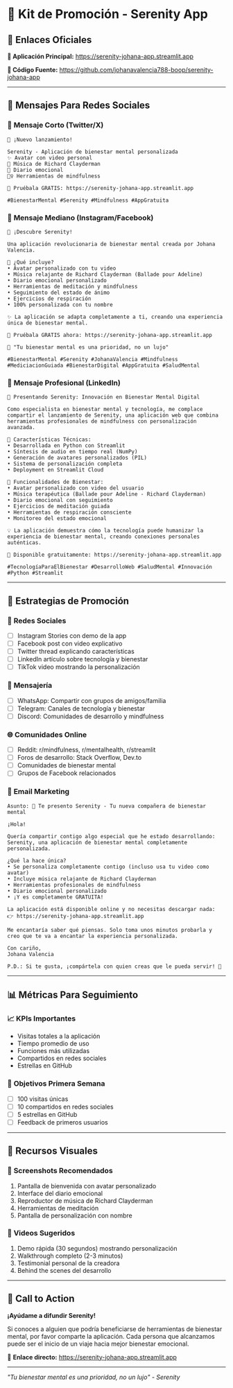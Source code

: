 # 🚀 Kit de Promoción - Serenity App

## 📱 Enlaces Oficiales

**🌸 Aplicación Principal:**
https://serenity-johana-app.streamlit.app

**📂 Código Fuente:**
https://github.com/johanavalencia788-boop/serenity-johana-app

---

## 📝 Mensajes Para Redes Sociales

### 📱 **Mensaje Corto (Twitter/X)**
```
🌸 ¡Nuevo lanzamiento! 

Serenity - Aplicación de bienestar mental personalizada
✨ Avatar con video personal
🎵 Música de Richard Clayderman
📝 Diario emocional
🧘‍♀️ Herramientas de mindfulness

🚀 Pruébala GRATIS: https://serenity-johana-app.streamlit.app

#BienestarMental #Serenity #Mindfulness #AppGratuita
```

### 📸 **Mensaje Mediano (Instagram/Facebook)**
```
🌸 ¡Descubre Serenity! 

Una aplicación revolucionaria de bienestar mental creada por Johana Valencia.

🌟 ¿Qué incluye?
• Avatar personalizado con tu video
• Música relajante de Richard Clayderman (Ballade pour Adeline)
• Diario emocional personalizado
• Herramientas de meditación y mindfulness
• Seguimiento del estado de ánimo
• Ejercicios de respiración
• 100% personalizada con tu nombre

✨ La aplicación se adapta completamente a ti, creando una experiencia única de bienestar mental.

🚀 Pruébala GRATIS ahora: https://serenity-johana-app.streamlit.app

💚 "Tu bienestar mental es una prioridad, no un lujo"

#BienestarMental #Serenity #JohanaValencia #Mindfulness #MediciacionGuiada #BienestarDigital #AppGratuita #SaludMental
```

### 💼 **Mensaje Profesional (LinkedIn)**
```
🌸 Presentando Serenity: Innovación en Bienestar Mental Digital

Como especialista en bienestar mental y tecnología, me complace compartir el lanzamiento de Serenity, una aplicación web que combina herramientas profesionales de mindfulness con personalización avanzada.

🔬 Características Técnicas:
• Desarrollada en Python con Streamlit
• Síntesis de audio en tiempo real (NumPy)
• Generación de avatares personalizados (PIL)
• Sistema de personalización completa
• Deployment en Streamlit Cloud

🎯 Funcionalidades de Bienestar:
• Avatar personalizado con video del usuario
• Música terapéutica (Ballade pour Adeline - Richard Clayderman)
• Diario emocional con seguimiento
• Ejercicios de meditación guiada
• Herramientas de respiración consciente
• Monitoreo del estado emocional

💡 La aplicación demuestra cómo la tecnología puede humanizar la experiencia de bienestar mental, creando conexiones personales auténticas.

🚀 Disponible gratuitamente: https://serenity-johana-app.streamlit.app

#TecnologíaParaElBienestar #DesarrolloWeb #SaludMental #Innovación #Python #Streamlit
```

---

## 🎯 Estrategias de Promoción

### 📱 **Redes Sociales**
- [ ] Instagram Stories con demo de la app
- [ ] Facebook post con video explicativo
- [ ] Twitter thread explicando características
- [ ] LinkedIn artículo sobre tecnología y bienestar
- [ ] TikTok video mostrando la personalización

### 💬 **Mensajería**
- [ ] WhatsApp: Compartir con grupos de amigos/familia
- [ ] Telegram: Canales de tecnología y bienestar
- [ ] Discord: Comunidades de desarrollo y mindfulness

### 🌐 **Comunidades Online**
- [ ] Reddit: r/mindfulness, r/mentalhealth, r/streamlit
- [ ] Foros de desarrollo: Stack Overflow, Dev.to
- [ ] Comunidades de bienestar mental
- [ ] Grupos de Facebook relacionados

### 📧 **Email Marketing**
```
Asunto: 🌸 Te presento Serenity - Tu nueva compañera de bienestar mental

¡Hola!

Quería compartir contigo algo especial que he estado desarrollando: Serenity, una aplicación de bienestar mental completamente personalizada.

¿Qué la hace única?
• Se personaliza completamente contigo (incluso usa tu video como avatar)
• Incluye música relajante de Richard Clayderman
• Herramientas profesionales de mindfulness
• Diario emocional personalizado
• ¡Y es completamente GRATUITA!

La aplicación está disponible online y no necesitas descargar nada:
👉 https://serenity-johana-app.streamlit.app

Me encantaría saber qué piensas. Solo toma unos minutos probarla y creo que te va a encantar la experiencia personalizada.

Con cariño,
Johana Valencia

P.D.: Si te gusta, ¡compártela con quien creas que le pueda servir! 💚
```

---

## 📊 Métricas Para Seguimiento

### 📈 **KPIs Importantes**
- Visitas totales a la aplicación
- Tiempo promedio de uso
- Funciones más utilizadas
- Compartidos en redes sociales
- Estrellas en GitHub

### 🎯 **Objetivos Primera Semana**
- [ ] 100 visitas únicas
- [ ] 10 compartidos en redes sociales
- [ ] 5 estrellas en GitHub
- [ ] Feedback de primeros usuarios

---

## 🎨 Recursos Visuales

### 📸 **Screenshots Recomendados**
1. Pantalla de bienvenida con avatar personalizado
2. Interface del diario emocional
3. Reproductor de música de Richard Clayderman
4. Herramientas de meditación
5. Pantalla de personalización con nombre

### 🎥 **Videos Sugeridos**
1. Demo rápida (30 segundos) mostrando personalización
2. Walkthrough completo (2-3 minutos)
3. Testimonial personal de la creadora
4. Behind the scenes del desarrollo

---

## 💚 Call to Action

**¡Ayúdame a difundir Serenity!**

Si conoces a alguien que podría beneficiarse de herramientas de bienestar mental, por favor comparte la aplicación. Cada persona que alcanzamos puede ser el inicio de un viaje hacia mejor bienestar emocional.

🌸 **Enlace directo:** https://serenity-johana-app.streamlit.app

---

*"Tu bienestar mental es una prioridad, no un lujo" - Serenity*